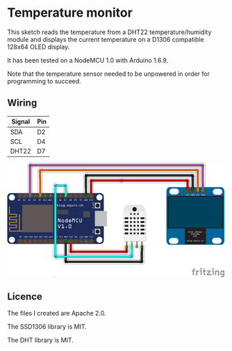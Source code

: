 # Temperature monitor

This sketch reads the temperature from a DHT22 temperature/humidity module and
displays the current temperature on a D1306 compatible 128x64 OLED display.

It has been tested on a NodeMCU 1.0 with Arduino 1.6.9.

Note that the temperature sensor needed to be unpowered in order for
programming to succeed.

## Wiring

| Signal| Pin |
| ----- | --- |
| SDA   | D2  |
| SCL   | D4  |
| DHT22 | D7  |

![Wiring diagram][diagram]

[diagram]: https://raw.githubusercontent.com/shenki/oled_temp_monitor/master/oled_temp_monitor.png

## Licence

The files I created are Apache 2.0.

The SSD1306 library is MIT.

The DHT library is MIT.

